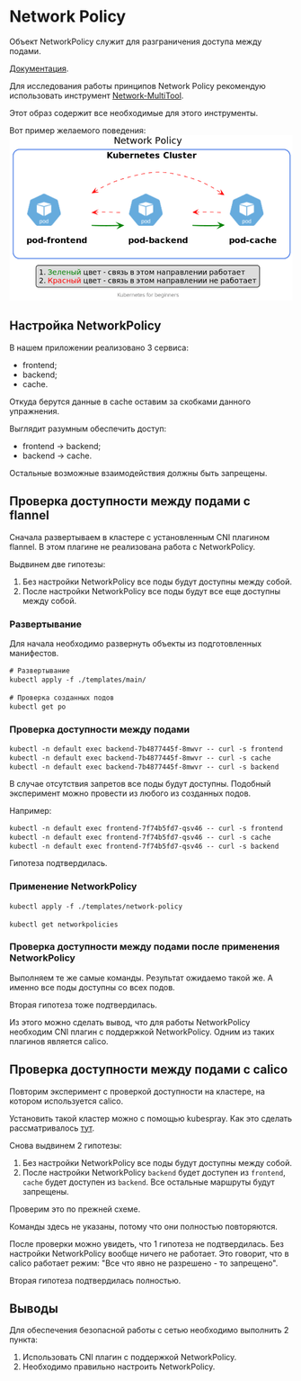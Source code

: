 # Network Policy
Объект NetworkPolicy служит для разграничения доступа между подами.

[Документация](https://kubernetes.io/docs/concepts/services-networking/network-policies/).

Для исследования работы принципов Network Policy рекомендую использовать инструмент [Network-MultiTool](https://github.com/Praqma/Network-MultiTool).

Этот образ содержит все необходимые для этого инструменты.


Вот пример желаемого поведения:
![NetworkPolicy](./images/network-policy.png)

## Настройка NetworkPolicy
В нашем приложении реализовано 3 сервиса:
- frontend; 
- backend; 
- cache.

Откуда берутся данные в cache оставим за скобками данного упражнения.
 
Выглядит разумным обеспечить доступ:
- frontend -> backend;
- backend -> cache.

Остальные возможные взаимодействия должны быть запрещены. 

## Проверка доступности между подами с flannel
Сначала развертываем в кластере с установленным CNI плагином flannel.
В этом плагине не реализована работа с NetworkPolicy.

Выдвинем две гипотезы:
1. Без настройки NetworkPolicy все поды будут доступны между собой.
1. После настройки NetworkPolicy все поды будут все еще доступны между собой.

### Развертывание
Для начала необходимо развернуть объекты из подготовленных манифестов.
```shell script
# Развертывание
kubectl apply -f ./templates/main/

# Проверка созданных подов
kubectl get po
``` 

### Проверка доступности между подами
```shell script
kubectl -n default exec backend-7b4877445f-8mwvr -- curl -s frontend
kubectl -n default exec backend-7b4877445f-8mwvr -- curl -s cache
kubectl -n default exec backend-7b4877445f-8mwvr -- curl -s backend
```
В случае отсутствия запретов все поды будут доступны. 
Подобный эксперимент можно провести из любого из созданных подов.

Например:
```shell script
kubectl -n default exec frontend-7f74b5fd7-qsv46 -- curl -s frontend
kubectl -n default exec frontend-7f74b5fd7-qsv46 -- curl -s cache
kubectl -n default exec frontend-7f74b5fd7-qsv46 -- curl -s backend
```

Гипотеза подтвердилась.

### Применение NetworkPolicy
```shell script
kubectl apply -f ./templates/network-policy

kubectl get networkpolicies
```

### Проверка доступности между подами после применения NetworkPolicy
Выполняем те же самые команды. Результат ожидаемо такой же.
А именно все поды доступны со всех подов.

Вторая гипотеза тоже подтвердилась.

Из этого можно сделать вывод, что для работы NetworkPolicy необходим CNI плагин с поддержкой NetworkPolicy.
Одним из таких плагинов является calico.

## Проверка доступности между подами с calico
Повторим эксперимент с проверкой доступности на кластере, на котором используется calico.

Установить такой кластер можно с помощью kubespray. Как это сделать рассматривалось [тут](../../15-install/30-kubespray/README.md).

Снова выдвинем 2 гипотезы:
1. Без настройки NetworkPolicy все поды будут доступны между собой.
1. После настройки NetworkPolicy `backend` будет доступен из `frontend`, `cache` будет доступен из `backend`. Все остальные маршруты будут запрещены.

Проверим это по прежней схеме.

Команды здесь не указаны, потому что они полностью повторяются. 

После проверки можно увидеть, что 1 гипотеза не подтвердилась. Без настройки NetworkPolicy вообще ничего не работает.
Это говорит, что в calico работает режим: "Все что явно не разрешено - то запрещено". 

Вторая гипотеза подтвердилась полностью.

## Выводы
Для обеспечения безопасной работы с сетью необходимо выполнить 2 пункта:
1. Использовать CNI плагин с поддержкой NetworkPolicy.
1. Необходимо правильно настроить NetworkPolicy.
